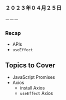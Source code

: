 ### ２０２３年０４月２５日
ーーー
### Recap
- APIs
- `useEffect`

## **Topics to Cover**
- JavaScript Promises
- Axios
    - install Axios
    - `useEffect` Axios